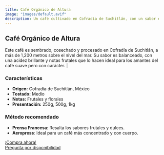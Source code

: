 ```yaml
---
title: Café Orgánico de Altura
image: "images/default.avif"
description: Un café cultivado en Cofradía de Suchitlán, con un sabor equilibrado y notas afrutadas.
---
```


## Café Orgánico de Altura

Este café es sembrado, cosechado y procesado en Cofradía de Suchitlán, a más de 1,200 metros sobre el nivel del mar. Su sabor es balanceado, con una acidez brillante y notas frutales que lo hacen ideal para los amantes del café suave pero con carácter.
|

### Características

- **Origen:** Cofradía de Suchitlán, México
- **Tostado:** Medio
- **Notas:** Frutales y florales
- **Presentación:** 250g, 500g, 1kg

### Método recomendado

- **Prensa Francesa**: Resalta los sabores frutales y dulces.
- **Aeropress**: Ideal para un café más concentrado y con cuerpo.

[¡Compra ahora!](https://tutienda.com/cafe-altura)  
[Pregunta por disponibilidad](https://wa.me/tu-numero)
